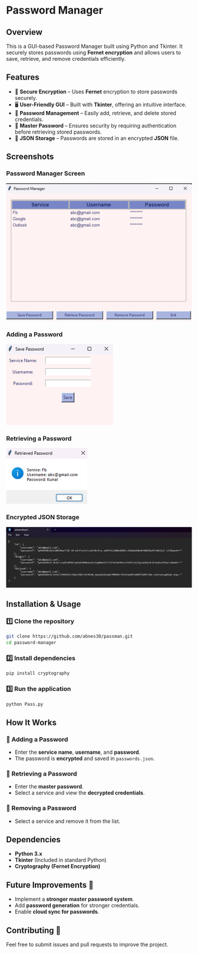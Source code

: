 # Password Manager

## Overview
This is a GUI-based Password Manager built using Python and Tkinter. It securely stores passwords using **Fernet encryption** and allows users to save, retrieve, and remove credentials efficiently.

## Features
- 🔐 **Secure Encryption** – Uses **Fernet** encryption to store passwords securely.
- 🖥️ **User-Friendly GUI** – Built with **Tkinter**, offering an intuitive interface.
- 📂 **Password Management** – Easily add, retrieve, and delete stored credentials.
- 🔑 **Master Password** – Ensures security by requiring authentication before retrieving stored passwords.
- 📄 **JSON Storage** – Passwords are stored in an encrypted **JSON** file.

## Screenshots
### Password Manager Screen
![Pass Manager Screen](screenshots/pass.png)

### Adding a Password
![Add Password](screenshots/add_password.png)

### Retrieving a Password
![Retrieve Password](screenshots/retrieve_password.png)

### Encrypted JSON Storage
![Encrypted Passwords](screenshots/encrypted_passwords.png)

## Installation & Usage
### 1️⃣ Clone the repository
```bash
git clone https://github.com/abnes30/passman.git
cd password-manager
```

### 2️⃣ Install dependencies
```bash
pip install cryptography
```

### 3️⃣ Run the application
```bash
python Pass.py
```

## How It Works
### 🔹 Adding a Password
- Enter the **service name**, **username**, and **password**.
- The password is **encrypted** and saved in `passwords.json`.

### 🔹 Retrieving a Password
- Enter the **master password**.
- Select a service and view the **decrypted credentials**.

### 🔹 Removing a Password
- Select a service and remove it from the list.

## Dependencies
- **Python 3.x**
- **Tkinter** (Included in standard Python)
- **Cryptography (Fernet Encryption)**

## Future Improvements 🚀
- Implement a **stronger master password system**.
- Add **password generation** for stronger credentials.
- Enable **cloud sync for passwords**.

## Contributing 🤝
Feel free to submit issues and pull requests to improve the project.
